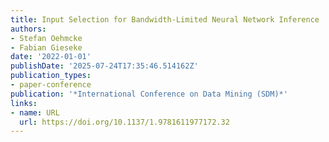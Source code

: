 ```yaml
---
title: Input Selection for Bandwidth-Limited Neural Network Inference
authors:
- Stefan Oehmcke
- Fabian Gieseke
date: '2022-01-01'
publishDate: '2025-07-24T17:35:46.514162Z'
publication_types:
- paper-conference
publication: '*International Conference on Data Mining (SDM)*'
links:
- name: URL
  url: https://doi.org/10.1137/1.9781611977172.32
---
```


